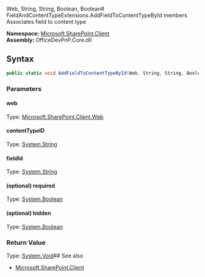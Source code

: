 Web, String, String, Boolean, Boolean# FieldAndContentTypeExtensions.AddFieldToContentTypeById members
Associates field to content type  

**Namespace:** [Microsoft.SharePoint.Client](Microsoft.SharePoint.Client.md)  
**Assembly:** OfficeDevPnP.Core.dll  
## Syntax
```C#
public static void AddFieldToContentTypeById(Web, String, String, Boolean, Boolean)
```
### Parameters
#### web
Type: [Microsoft.SharePoint.Client.Web](Microsoft.SharePoint.Client.Web.md) 
#### 
#### contentTypeID
Type: [System.String](System.String.md) 
#### 
#### fieldId
Type: [System.String](System.String.md) 
#### 
#### (optional) required
Type: [System.Boolean](System.Boolean.md) 
#### 
#### (optional) hidden
Type: [System.Boolean](System.Boolean.md) 
#### 
### Return Value
Type: [System.Void](System.Void.md)## See also
- [Microsoft.SharePoint.Client](Microsoft.SharePoint.Client.md)
